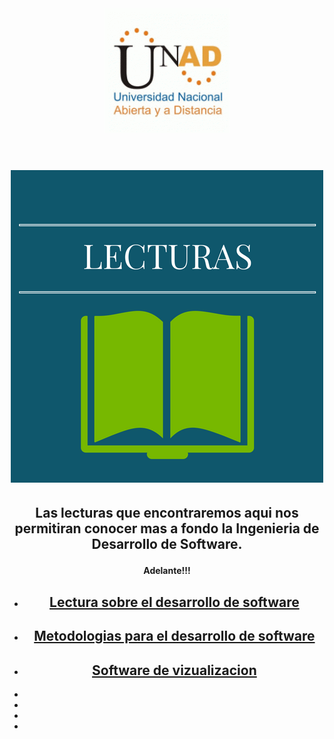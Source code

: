 <html>
<header><img src="logo.gif" width"90" height"40"></header>

<link rel="stylesheet" type="text/css" a href="estilos/estilos.css">
<link rel="stylesheet"  href="estilos/fonts.css">

<title>Lecturas</title>

<body background="imagenes/c.jpg">

<CENTER><h1><font face="Comic Sans MS"><IMG SRC="imagenes/LECTU.png" width"90" height"40"></IMG></font></h1></CENTER> 

<article><center><h2><p>Las lecturas que encontraremos aqui nos permitiran conocer mas a fondo la Ingenieria de Desarrollo de Software.</p></h2></center></article>
<article><center><h4><p>Adelante!!!</p></h4></center></article>
<article><center>
<div id="navbar">

<span class="inbar">

<ul>

<li class="navhome"><a href="pdf/DESARROLLO DE SFTW.pdf"><span><h1>Lectura sobre el desarrollo de software</h1></span></a></li>

<li><a href="pdf/computacion05.pdf"><span><h1>Metodologias para el desarrollo de software </h1></span></a></li>

<li><a href="pdf/software de visualizacion.pdf"><span><h1>Software de vizualizacion</h1></span></a></li>


</ul>

</span>

</div>
</center></article>
</font>
<div class="social">
		<ul>
			<li><a href="http://www.facebook.com" target="_blank" class="icon-facebook2"></a></li>
			<li><a href="http://www.twitter.com" target="_blank" class="icon-twitter"></a></li>
			<li><a href="mailto:armonyfester@gmail.com" class="icon-mail"></a></li>
                        <li><a href="http://www.youtube.com" target="_blank" class="icon-youtube"></a></li>
		</ul>
	</div>
</body>


</html>
